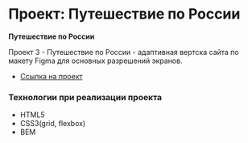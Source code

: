 # Проект: Путешествие по России

**Путешествие по Росcии**

Проект 3 - Путешествие по России - адаптивная вертска сайта по макету Figma для основных разрешений экранов.

* [Ссылка на проект](https://mariaselivanova.github.io/russian-travel/)

### Технологии при реализации проекта
* HTML5
* CSS3(grid, flexbox)
* BEM
